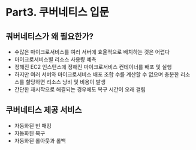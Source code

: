 # Part3. 쿠버네티스 입문

## 쿼버네티스가 왜 필요한가?

- 수많은 마이크로서비스를 여러 서버에 효율적으로 배치하는 것은 어렵다
- 마이크로서비스별 리소스 사용량 예측 
- 정해진 EC2 인스턴스에 정해진 마이크로서비스 컨테이너를 배포 및 실행 
- 하지만 여러 서버와 마이크로서비스 배포 조합 수를 계산할 수 없으며 충분한 리소스를 할당하면 리소스 낭비 및 비용이 발생
- 간단한 재시작으로 해결되는 경우에도 복구 시간이 오래 걸림

## 쿠버네티스 제공 서비스 

- 자동화된 빈 패킹 
- 자동화된 복구 
- 자동화된 롤아웃과 롤백